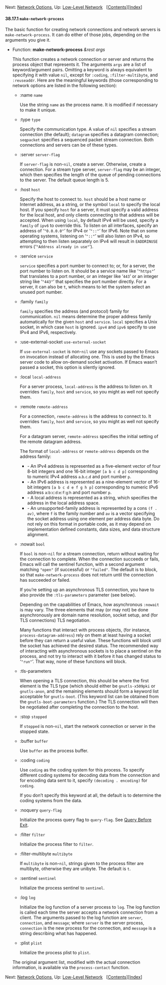 

Next: [Network Options](Network-Options.html), Up: [Low-Level Network](Low_002dLevel-Network.html)   \[[Contents](index.html#SEC_Contents "Table of contents")]\[[Index](Index.html "Index")]

#### 38.17.1 `make-network-process`

The basic function for creating network connections and network servers is `make-network-process`. It can do either of those jobs, depending on the arguments you give it.

*   Function: **make-network-process** *\&rest args*

    This function creates a network connection or server and returns the process object that represents it. The arguments `args` are a list of keyword/argument pairs. Omitting a keyword is always equivalent to specifying it with value `nil`, except for `:coding`, `:filter-multibyte`, and `:reuseaddr`. Here are the meaningful keywords (those corresponding to network options are listed in the following section):

    *   :name `name`

        Use the string `name` as the process name. It is modified if necessary to make it unique.

    *   :type `type`

        Specify the communication type. A value of `nil` specifies a stream connection (the default); `datagram` specifies a datagram connection; `seqpacket` specifies a sequenced packet stream connection. Both connections and servers can be of these types.

    *   :server `server-flag`

        If `server-flag` is non-`nil`, create a server. Otherwise, create a connection. For a stream type server, `server-flag` may be an integer, which then specifies the length of the queue of pending connections to the server. The default queue length is 5.

    *   :host `host`

        Specify the host to connect to. `host` should be a host name or Internet address, as a string, or the symbol `local` to specify the local host. If you specify `host` for a server, it must specify a valid address for the local host, and only clients connecting to that address will be accepted. When using `local`, by default IPv4 will be used, specify a `family` of `ipv6` to override this. To listen on all interfaces, specify an address of ‘`"0.0.0.0"`’ for IPv4 or ‘`"::"`’ for IPv6. Note that on some operating systems, listening on ‘`"::"`’ will also listen on IPv4, so attempting to then listen separately on IPv4 will result in `EADDRINUSE` errors (‘`"Address already in use"`’).

    *   :service `service`

        `service` specifies a port number to connect to; or, for a server, the port number to listen on. It should be a service name like ‘`"https"`’ that translates to a port number, or an integer like ‘`443`’ or an integer string like ‘`"443"`’ that specifies the port number directly. For a server, it can also be `t`, which means to let the system select an unused port number.

    *   :family `family`

        `family` specifies the address (and protocol) family for communication. `nil` means determine the proper address family automatically for the given `host` and `service`. `local` specifies a Unix socket, in which case `host` is ignored. `ipv4` and `ipv6` specify to use IPv4 and IPv6, respectively.

    *   :use-external-socket `use-external-socket`

        If `use-external-socket` is non-`nil` use any sockets passed to Emacs on invocation instead of allocating one. This is used by the Emacs server code to allow on-demand socket activation. If Emacs wasn’t passed a socket, this option is silently ignored.

    *   :local `local-address`

        For a server process, `local-address` is the address to listen on. It overrides `family`, `host` and `service`, so you might as well not specify them.

    *   :remote `remote-address`

        For a connection, `remote-address` is the address to connect to. It overrides `family`, `host` and `service`, so you might as well not specify them.

        For a datagram server, `remote-address` specifies the initial setting of the remote datagram address.

        The format of `local-address` or `remote-address` depends on the address family:

        *   \- An IPv4 address is represented as a five-element vector of four 8-bit integers and one 16-bit integer `[a b c d p]` corresponding to numeric IPv4 address `a`.`b`.`c`.`d` and port number `p`.
        *   \- An IPv6 address is represented as a nine-element vector of 16-bit integers `[a b c d e f g h p]` corresponding to numeric IPv6 address `a`:`b`:`c`:`d`:`e`:`f`:`g`:`h` and port number `p`.
        *   \- A local address is represented as a string, which specifies the address in the local address space.
        *   \- An unsupported-family address is represented by a cons `(f . av)`, where `f` is the family number and `av` is a vector specifying the socket address using one element per address data byte. Do not rely on this format in portable code, as it may depend on implementation defined constants, data sizes, and data structure alignment.

    *   :nowait `bool`

        If `bool` is non-`nil` for a stream connection, return without waiting for the connection to complete. When the connection succeeds or fails, Emacs will call the sentinel function, with a second argument matching `"open"` (if successful) or `"failed"`. The default is to block, so that `make-network-process` does not return until the connection has succeeded or failed.

        If you’re setting up an asynchronous TLS connection, you have to also provide the `:tls-parameters` parameter (see below).

        Depending on the capabilities of Emacs, how asynchronous `:nowait` is may vary. The three elements that may (or may not) be done asynchronously are domain name resolution, socket setup, and (for TLS connections) TLS negotiation.

        Many functions that interact with process objects, (for instance, `process-datagram-address`) rely on them at least having a socket before they can return a useful value. These functions will block until the socket has achieved the desired status. The recommended way of interacting with asynchronous sockets is to place a sentinel on the process, and not try to interact with it before it has changed status to ‘`"run"`’. That way, none of these functions will block.

    *   :tls-parameters

        When opening a TLS connection, this should be where the first element is the TLS type (which should either be `gnutls-x509pki` or `gnutls-anon`, and the remaining elements should form a keyword list acceptable for `gnutls-boot`. (This keyword list can be obtained from the `gnutls-boot-parameters` function.) The TLS connection will then be negotiated after completing the connection to the host.

    *   :stop `stopped`

        If `stopped` is non-`nil`, start the network connection or server in the stopped state.

    *   :buffer `buffer`

        Use `buffer` as the process buffer.

    *   :coding `coding`

        Use `coding` as the coding system for this process. To specify different coding systems for decoding data from the connection and for encoding data sent to it, specify `(decoding . encoding)` for `coding`.

        If you don’t specify this keyword at all, the default is to determine the coding systems from the data.

    *   :noquery `query-flag`

        Initialize the process query flag to `query-flag`. See [Query Before Exit](Query-Before-Exit.html).

    *   :filter `filter`

        Initialize the process filter to `filter`.

    *   :filter-multibyte `multibyte`

        If `multibyte` is non-`nil`, strings given to the process filter are multibyte, otherwise they are unibyte. The default is `t`.

    *   :sentinel `sentinel`

        Initialize the process sentinel to `sentinel`.

    *   :log `log`

        Initialize the log function of a server process to `log`. The log function is called each time the server accepts a network connection from a client. The arguments passed to the log function are `server`, `connection`, and `message`; where `server` is the server process, `connection` is the new process for the connection, and `message` is a string describing what has happened.

    *   :plist `plist`

        Initialize the process plist to `plist`.

    The original argument list, modified with the actual connection information, is available via the `process-contact` function.

Next: [Network Options](Network-Options.html), Up: [Low-Level Network](Low_002dLevel-Network.html)   \[[Contents](index.html#SEC_Contents "Table of contents")]\[[Index](Index.html "Index")]
